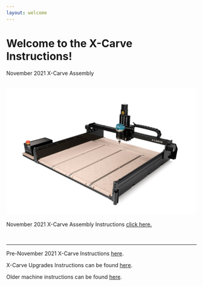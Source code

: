 ```yaml
---
layout: welcome
---
```

<div class="container container--welcome">
  <h1>Welcome to the X-Carve Instructions!</h1>
  <div class="row row--machinesize">
    <div class="col-md-6">
      <p>November 2021 X-Carve Assembly</p>
      <a class="" href="https://inventables.gitbook.io/x-carve-assembly">
        <!--<b>Click below to get started.</b>-->
        <br>
        <img src= "/assets/2.5.jpeg">
      </a>
    </div>
  </div>
  <p class="link-2015">November 2021 X-Carve Assembly Instructions <a href="https://inventables.gitbook.io/x-carve-assembly">click here.</a></p>
  <br>
  <hr>
  <p class="link-2015">Pre-November 2021 X-Carve Instructions <a href="/1000mm">here</a>.</p>
  <p class="link-2015">X-Carve Upgrades Instructions can be found <a href="/upgrade/step1/">here</a>.</p>
  <p class="link-2015">Older machine instructions can be found <a href="/archived">here</a>.</p>
</div>

